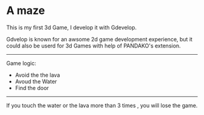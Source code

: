 # A maze 

This is my first 3d Game, I develop it with Gdevelop. 

Gdvelop is known for an awsome 2d game development experience, but it could also be userd for 3d Games with help of PANDAKO's extension.

--- 

Game logic: 

- Avoid the the lava 
- Avoud the Water
- Find the door 

--- 

If you touch the water or the lava more than 3 times , you will lose the game. 